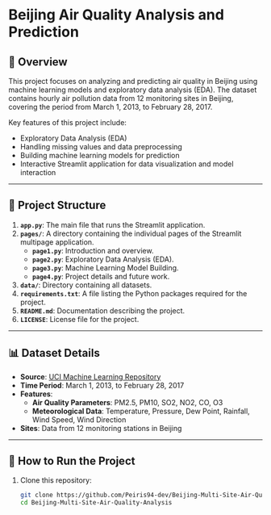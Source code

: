# Beijing Air Quality Analysis and Prediction

## 🌟 Overview
This project focuses on analyzing and predicting air quality in Beijing using machine learning models and exploratory data analysis (EDA). The dataset contains hourly air pollution data from 12 monitoring sites in Beijing, covering the period from March 1, 2013, to February 28, 2017.

Key features of this project include:
- Exploratory Data Analysis (EDA)
- Handling missing values and data preprocessing
- Building machine learning models for prediction
- Interactive Streamlit application for data visualization and model interaction

---

## 📂 Project Structure
1. **`app.py`**: The main file that runs the Streamlit application.
2. **`pages/`**: A directory containing the individual pages of the Streamlit multipage application.
   - **`page1.py`**: Introduction and overview.
   - **`page2.py`**: Exploratory Data Analysis (EDA).
   - **`page3.py`**: Machine Learning Model Building.
   - **`page4.py`**: Project details and future work.
3. **`data/`**: Directory containing all datasets.
4. **`requirements.txt`**: A file listing the Python packages required for the project.
5. **`README.md`**: Documentation describing the project.
6. **`LICENSE`**: License file for the project.
---

## 📊 Dataset Details
- **Source**: [UCI Machine Learning Repository](https://archive.ics.uci.edu/ml/datasets/Beijing+PM2.5+Data)
- **Time Period**: March 1, 2013, to February 28, 2017
- **Features**:
  - **Air Quality Parameters**: PM2.5, PM10, SO2, NO2, CO, O3
  - **Meteorological Data**: Temperature, Pressure, Dew Point, Rainfall, Wind Speed, Wind Direction
- **Sites**: Data from 12 monitoring stations in Beijing

---

## 🚀 How to Run the Project
1. Clone this repository:
   ```bash
   git clone https://github.com/Peiris94-dev/Beijing-Multi-Site-Air-Quality-Analysis.git
   cd Beijing-Multi-Site-Air-Quality-Analysis
